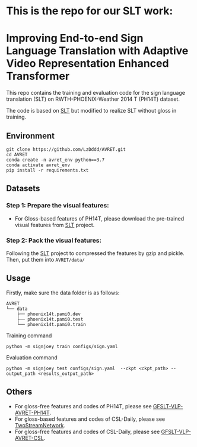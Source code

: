 # This is the repo for our SLT work:

# Improving End-to-end Sign Language Translation with Adaptive Video Representation Enhanced Transformer

This repo contains the training and evaluation code for the sign language translation (SLT) on RWTH-PHOENIX-Weather 2014 T (PH14T) dataset.

The code is based on [SLT](https://github.com/neccam/slt) but modified to realize SLT without gloss in training.

## Environment
```shell
git clone https://github.com/LzDddd/AVRET.git
cd AVRET
conda create -n avret_env python==3.7
conda activate avret_env
pip install -r requirements.txt
```

## Datasets
### Step 1: Prepare the visual features:
* For Gloss-based features of PH14T, please download the pre-trained visual features from [SLT](https://github.com/neccam/slt) project.

### Step 2: Pack the visual features:
Following the [SLT](https://github.com/neccam/slt) project to compressed the features by gzip and pickle. Then, put them into `AVRET/data/`

## Usage
Firstly, make sure the data folder is as follows:
```shell
AVRET
└── data
    ├── phoenix14t.pami0.dev
    ├── phoenix14t.pami0.test
    └── phoenix14t.pami0.train
```

Training command

`python -m signjoey train configs/sign.yaml`

Evaluation command

`python -m signjoey test configs/sign.yaml  --ckpt <ckpt_path> --output_path <results_output_path>`

## Others

* For gloss-free features and codes of PH14T, please see [GFSLT-VLP-AVRET-PH14T](https://github.com/LzDddd/GFSLT-VLP-AVRET-PH14T).
* For gloss-based features and codes of CSL-Daily, please see [TwoStreamNetwork](https://github.com/LzDddd/TwoStreamNetwork).
* For gloss-free features and codes of CSL-Daily, please see [GFSLT-VLP-AVRET-CSL](https://github.com/LzDddd/GFSLT-VLP-AVRET-CSL).
